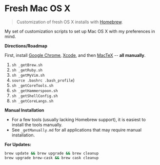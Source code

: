 # Fresh Mac OS X
> Customization of fresh OS X installs with [Homebrew](http://brew.sh/).

My set of customization scripts to set up Mac OS X with my preferences in mind.

**Directions/Roadmap**

First, install 
[Google Chrome](https://www.google.com/chrome/browser/desktop/index.html), 
[Xcode](https://itunes.apple.com/us/app/xcode/id497799835?mt=12), and then 
[MacTeX](https://tug.org/mactex/downloading.html) -- __all manually__.

1. `sh _getBrew.sh`
2. `sh _getRuby.sh`
3. `sh _getMyVim.sh`
4. `source .bashrc .bash_profile`)
5. `sh _getCoreTools.sh`
6. `sh _getHammerspoon.sh`
7. `sh _getShellConfig.sh`
8. `sh _getCoreLangs.sh`

**Manual Installation**

* For a few tools (usually lacking Homebrew support), it is easiest to install
  the tools manually.
* See `_getManually.md` for all applications that may require manual
  installation.


__For Updates:__ 
```bash
brew update && brew upgrade && brew cleanup
brew upgrade brew-cask && brew cask cleanup
```
